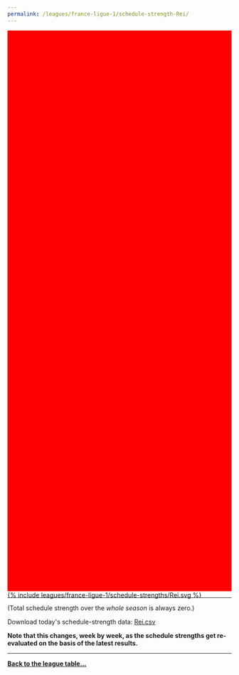 ```yaml
---
permalink: /leagues/france-ligue-1/schedule-strength-Rei/
---
```


<style>
.svg-wrap {
    background-color:red;
    height:0;
    padding-top:250%; /* 350px/550px */
    position: relative;
}

svg {
    background-color: white;
    height: 100%;
    display:block;
    width: 100%;
    position: absolute;
    top:0;
    left:0;
}
</style>


<div class="svg-wrap">
{% include leagues/france-ligue-1/schedule-strengths/Rei.svg %}
</div>

-----

(Total schedule strength over the *whole season* is always zero.)


Download today's schedule-strength data: [Rei.csv](/assets/leagues/france-ligue-1/2020/schedule-strengths/Rei.csv)

**Note that this changes, week by week, as the schedule strengths get re-evaluated on the
basis of the latest results.**

-----

[**Back to the league table...**](/leagues/france-ligue-1)


